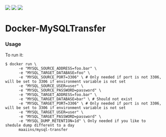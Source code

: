 [![](https://img.shields.io/badge/license-AGPL%20v3-blue.svg)](https://github.com/Maaiins/Docker-MYSQLTransfer/blob/master/LICENSE 'Project Licence') [![](https://img.shields.io/docker/stars/maaiins/mysql-transfer.svg)](https://hub.docker.com/r/maaiins/mysql-transfer 'Project DockerHub') [![](https://img.shields.io/docker/pulls/maaiins/mysql-transfer.svg)](https://hub.docker.com/r/maaiins/mysql-transfer 'Project DockerHub')

# Docker-MySQLTransfer

### Usage

To run it:

    $ docker run \
          -e "MYSQL_SOURCE_ADDRESS=foo.bar" \
          -e "MYSQL_TARGET_DATABASE=foo" \
          -e "MYSQL_SOURCE_PORT=3306" \ # Only needed if port is not 3306, will be set to 3306 if environment variable is not set
          -e "MYSQL_SOURCE_USER=user" \
          -e "MYSQL_SOURCE_PASSWORD=password" \
          -e "MYSQL_TARGET_ADDRESS=foo.bar" \
          -e "MYSQL_TARGET_DATABASE=bar" \ # Should not exist
          -e "MYSQL_TARGET_PORT=3306" \ # Only needed if port is not 3306, will be set to 3306 if environment variable is not set
          -e "MYSQL_TARGET_USER=user" \
          -e "MYSQL_TARGET_PASSWORD=password" \
          -e "MYSQL_DUMP_RETENTION=1d" \ Only needed if you like to shedule dump different to a day
          maaiins/mysql-transfer